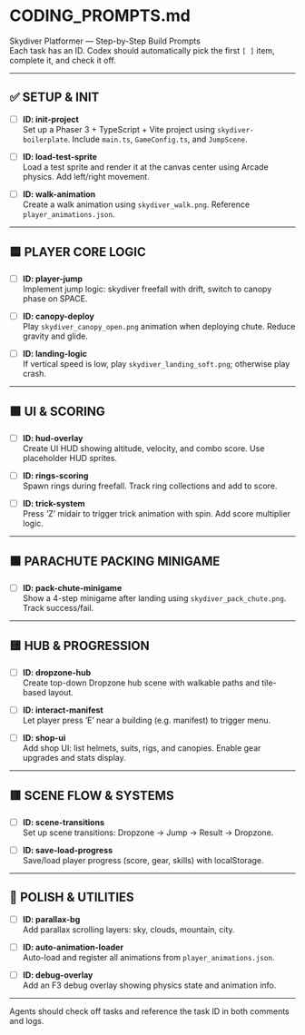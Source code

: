 # CODING_PROMPTS.md

Skydiver Platformer — Step-by-Step Build Prompts  
Each task has an ID. Codex should automatically pick the first `[ ]` item, complete it, and check it off.

---

## ✅ SETUP & INIT

- [ ] **ID: init-project**  
      Set up a Phaser 3 + TypeScript + Vite project using `skydiver-boilerplate`. Include `main.ts`, `GameConfig.ts`, and `JumpScene`.

- [ ] **ID: load-test-sprite**  
      Load a test sprite and render it at the canvas center using Arcade physics. Add left/right movement.

- [ ] **ID: walk-animation**  
      Create a walk animation using `skydiver_walk.png`. Reference `player_animations.json`.

---

## 🟦 PLAYER CORE LOGIC

- [ ] **ID: player-jump**  
      Implement jump logic: skydiver freefall with drift, switch to canopy phase on SPACE.

- [ ] **ID: canopy-deploy**  
      Play `skydiver_canopy_open.png` animation when deploying chute. Reduce gravity and glide.

- [ ] **ID: landing-logic**  
      If vertical speed is low, play `skydiver_landing_soft.png`; otherwise play crash.

---

## 🟪 UI & SCORING

- [ ] **ID: hud-overlay**  
      Create UI HUD showing altitude, velocity, and combo score. Use placeholder HUD sprites.

- [ ] **ID: rings-scoring**  
      Spawn rings during freefall. Track ring collections and add to score.

- [ ] **ID: trick-system**  
      Press ‘Z’ midair to trigger trick animation with spin. Add score multiplier logic.

---

## 🟧 PARACHUTE PACKING MINIGAME

- [ ] **ID: pack-chute-minigame**  
      Show a 4-step minigame after landing using `skydiver_pack_chute.png`. Track success/fail.

---

## 🟨 HUB & PROGRESSION

- [ ] **ID: dropzone-hub**  
      Create top-down Dropzone hub scene with walkable paths and tile-based layout.

- [ ] **ID: interact-manifest**  
      Let player press ‘E’ near a building (e.g. manifest) to trigger menu.

- [ ] **ID: shop-ui**  
      Add shop UI: list helmets, suits, rigs, and canopies. Enable gear upgrades and stats display.

---

## 🟥 SCENE FLOW & SYSTEMS

- [ ] **ID: scene-transitions**  
      Set up scene transitions: Dropzone → Jump → Result → Dropzone.

- [ ] **ID: save-load-progress**  
      Save/load player progress (score, gear, skills) with localStorage.

---

## 🔷 POLISH & UTILITIES

- [ ] **ID: parallax-bg**  
      Add parallax scrolling layers: sky, clouds, mountain, city.

- [ ] **ID: auto-animation-loader**  
      Auto-load and register all animations from `player_animations.json`.

- [ ] **ID: debug-overlay**  
      Add an F3 debug overlay showing physics state and animation info.

---

Agents should check off tasks and reference the task ID in both comments and logs.
